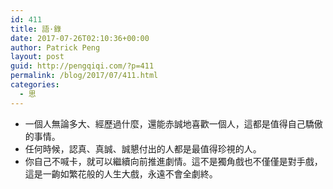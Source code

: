 ```yaml
---
id: 411
title: 語·錄
date: 2017-07-26T02:10:36+00:00
author: Patrick Peng
layout: post
guid: http://pengqiqi.com/?p=411
permalink: /blog/2017/07/411.html
categories:
  - 思
---
```

<ul><li>&#x4E00;&#x500B;&#x4EBA;&#x7121;&#x8AD6;&#x591A;&#x5927;&#x3001;&#x7D93;&#x6B77;&#x904E;&#x4EC0;&#x9EBC;&#xFF0C;&#x9084;&#x80FD;&#x8D64;&#x8AA0;&#x5730;&#x559C;&#x6B61;&#x4E00;&#x500B;&#x4EBA;&#xFF0C;&#x9019;&#x90FD;&#x662F;&#x503C;&#x5F97;&#x81EA;&#x5DF1;&#x9A55;&#x50B2;&#x7684;&#x4E8B;&#x60C5;&#x3002;</li><li>&#x4EFB;&#x4F55;&#x6642;&#x5019;&#xFF0C;&#x8A8D;&#x771F;&#x3001;&#x771F;&#x8AA0;&#x3001;&#x8AA0;&#x61C7;&#x4ED8;&#x51FA;&#x7684;&#x4EBA;&#x90FD;&#x662F;&#x6700;&#x503C;&#x5F97;&#x73CD;&#x8996;&#x7684;&#x4EBA;&#x3002;</li><li>&#x4F60;&#x81EA;&#x5DF1;&#x4E0D;&#x558A;&#x5361;&#xFF0C;&#x5C31;&#x53EF;&#x4EE5;&#x7E7C;&#x7E8C;&#x5411;&#x524D;&#x63A8;&#x9032;&#x5287;&#x60C5;&#x3002;&#x9019;&#x4E0D;&#x662F;&#x7368;&#x89D2;&#x6232;&#x4E5F;&#x4E0D;&#x50C5;&#x50C5;&#x662F;&#x5C0D;&#x624B;&#x6232;&#xFF0C;&#x9019;&#x662F;&#x4E00;&#x9F63;&#x5982;&#x7E41;&#x82B1;&#x822C;&#x7684;&#x4EBA;&#x751F;&#x5927;&#x6232;&#xFF0C;&#x6C38;&#x9060;&#x4E0D;&#x6703;&#x5168;&#x5287;&#x7D42;&#x3002;</li></ul>